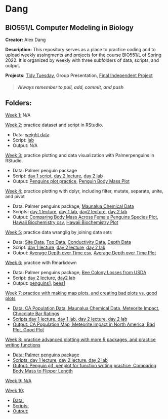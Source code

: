 # Dang
## **BIO551/L Computer Modeling in Biology**

**Creator:** Alex Dang

**Description:** This repository serves as a place to practice coding and to upload weekly assingments and projects for the course BIO551/L of Spring 2022. It is organized by weekly with three subfolders of data, scripts, and output.

**Projects:** [Tidy Tuesday](https://github.com/adang2011/Tidy-Tuesday), Group Presentation, [Final Independent Project](https://github.com/Biol551-CSUN/Dang/blob/main/Dang.Rproj)

> ##### _Always remember to pull, add, commit, and push_

## **Folders:**
<u>Week 1:</u>  N/A

<u>Week 2:</u> practice dataset and script in RStudio.
* Data: [weight data](https://github.com/Biol551-CSUN/Dang/blob/main/week_2/data/weightdata.csv)
* Script: [lab](https://github.com/Biol551-CSUN/Dang/blob/main/week_2/scripts/week2scripts.R)
* Output: N/A

<u>Week 3:</u> practice plotting and data visualization with Palmerpenguins in RStudio.
* Data: Palmer penguin package
* Script: [day 1 script](https://github.com/Biol551-CSUN/Dang/blob/main/week_3/scripts/week3script.R), [day 2 lecture](https://github.com/Biol551-CSUN/Dang/blob/main/week_3/scripts/week3day2.R), [day 2  lab](https://github.com/Biol551-CSUN/Dang/blob/main/week_3/scripts/week3day2lab.R)
* Output: [Penguins plot practice](https://github.com/Biol551-CSUN/Dang/blob/main/week_3/output/penguin-lecture.png), [Penguin Body Mass Plot](https://github.com/Biol551-CSUN/Dang/blob/main/week_3/output/penguin-lab.png)

<u>Week 4:</u> practice plotting with dplyr, including filter, mutate, separate, unite, and pivot
* Data: Palmer penguins package, [Maunalua Chemical Data](https://github.com/Biol551-CSUN/Dang/blob/main/week_4/data/chemicaldata_maunalua.csv)
* Scripts: [day 1 lecture](https://github.com/Biol551-CSUN/Dang/blob/main/week_4/scripts/scriptweek4day1.R), [day 1 lab](https://github.com/Biol551-CSUN/Dang/blob/main/week_4/scripts/scriptweek4day1lab.R), [day2 lecture](https://github.com/Biol551-CSUN/Dang/blob/main/week_4/scripts/scriptweek4day2.R), [day 2 lab](https://github.com/Biol551-CSUN/Dang/blob/main/week_4/scripts/scriptweek4day2lab.R)
* Output: [Comparing Body Mass Across Female Penguins Species Plot](https://github.com/Biol551-CSUN/Dang/blob/main/week_4/output/penguins-female_log_body_mass-lab.png), [Hawaii Biochemistry csv](https://github.com/Biol551-CSUN/Dang/blob/main/week_4/output/Hawaii_Biochemistry.csv), [Hawaii Biochemistry Plot](https://github.com/Biol551-CSUN/Dang/blob/main/week_4/output/Hawaii_Biochemistry.png)

<u>Week 5:</u> practice data wranglig by joining data sets
* Data: [Site Data](https://github.com/Biol551-CSUN/Dang/blob/main/week_5/data/site.characteristics.data.csv), [Top Data](https://github.com/Biol551-CSUN/Dang/blob/main/week_5/data/Topt_data.csv), [Conductivity Data](https://github.com/Biol551-CSUN/Dang/blob/main/week_5/data/CondData.csv), [Depth Data](https://github.com/Biol551-CSUN/Dang/blob/main/week_5/data/DepthData.csv)
* Script: [day 1 lecture](https://github.com/Biol551-CSUN/Dang/blob/main/week_5/scripts/week5day1lecture.R), [day 2 lecture](https://github.com/Biol551-CSUN/Dang/blob/main/week_5/scripts/week5day2lecture.R), [day 2 lab](https://github.com/Biol551-CSUN/Dang/blob/main/week_5/scripts/week5day2lab.R)
* Output: [Average Depth over Time csv](https://github.com/Biol551-CSUN/Dang/blob/main/week_5/output/AverageDepthOverTime.csv), [Average Depth over Time Plot](https://github.com/Biol551-CSUN/Dang/blob/main/week_5/output/AverageDepthOverTime.png)

<u>Week 6:</u> practice with Rmarkdown
* Data: Palmer penguins package, [Bee Colony Losses from USDA](https://github.com/rfordatascience/tidytuesday/blob/master/data/2022/2022-01-11/readme.md)
* Script: [day 2 lecture](https://github.com/Biol551-CSUN/Dang/blob/main/week_6/scripts/week6day2lecture.Rmd), [day2 lab](https://github.com/Biol551-CSUN/Dang/blob/main/week_6/scripts/week6day2lab.Rmd)
* Output: [penguins1](https://github.com/Biol551-CSUN/Dang/blob/main/week_6/output/penguin1-1.png), [bees1](https://github.com/Biol551-CSUN/Dang/blob/main/week_6/output/bees1-1.png)

<u> Week 7: <u> practice with making map plots, and creating bad plots vs. good plots
* Data: [CA Population Data](https://github.com/Biol551-CSUN/Dang/blob/main/week_7/data/CAPopdata.csv), [Maunalua Chemical Data](https://github.com/Biol551-CSUN/Dang/blob/main/week_7/data/chemicaldata_maunalua.csv), [Meteorite Impact](https://github.com/rfordatascience/tidytuesday/tree/master/data/2019/2019-06-11), [Chocolate Bar Ratings](https://github.com/rfordatascience/tidytuesday/blob/master/data/2022/2022-01-18/readme.md)
* Scripts:[day 1 lecture](https://github.com/Biol551-CSUN/Dang/blob/main/week_7/scripts/week7day1lect.R), [day 1 lab](https://github.com/Biol551-CSUN/Dang/blob/main/week_7/scripts/week7day1lab.Rmd), [day 2 lecture](https://github.com/Biol551-CSUN/Dang/blob/main/week_7/scripts/week7day2lect.R), [day 2 lab](https://github.com/Biol551-CSUN/Dang/blob/main/week_7/scripts/week7day2lab.Rmd)
* Output: [CA Population Map](https://github.com/Biol551-CSUN/Dang/blob/main/week_7/output/CApop.pdf), [Meteorite Impact in North America](https://github.com/Biol551-CSUN/Dang/blob/main/week_7/output/Meteroites_North_America.png), [Bad Plot](https://github.com/Biol551-CSUN/Dang/blob/main/week_7/output/Bad_Plot.png), [Good Plot](https://github.com/Biol551-CSUN/Dang/blob/main/week_7/output/Good_Plot.png)

<u> Week 8: <u> practice advanced plotting with more R packages, and practice writing functions
* Data: Palmer penguins package
* Scripts: [day 1 lecture](https://github.com/Biol551-CSUN/Dang/blob/main/week_8/scripts/week8day1lect.R), [day 2 lecture](https://github.com/Biol551-CSUN/Dang/blob/main/week_8/scripts/week8day2lect.R), [day 2 lab](https://github.com/Biol551-CSUN/Dang/blob/main/week_8/scripts/week8day2lab.Rmd)
* Output: [Penguin gif](https://github.com/Biol551-CSUN/Dang/blob/main/week_8/output/mypenguingif.gif), [penplot for function writing practice](https://github.com/Biol551-CSUN/Dang/blob/main/week_8/output/penplot.png), [Comparing Body Mass to Flipper Length](https://github.com/Biol551-CSUN/Dang/blob/main/week_8/output/peng_mass_flipper-1.png)

<u> Week 9: <u> N/A

<u> Week 10: <u> 
* Data:
* Scripts:
* Output: 